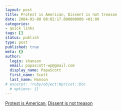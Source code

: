 ```yaml
---
layout: post
title: Protest is American, Dissent is not treason
date: 2004-02-08 08:02:17.000000000 +01:00
categories:
- quick links
tags: []
status: publish
type: post
published: true
meta: {}
author:
  login: shanson
  email: papascott-wp@gmail.com
  display_name: PapaScott
  first_name: Scott
  last_name: Hanson
# excerpt: !ruby/object:Hpricot::Doc
  # options: {}
---
```

<p><a title="BuzzMachine... by Jeff Jarvis" href="http://www.buzzmachine.com/archives/2004_02.html#006162">Protest is American</a>, <a title="USS Clueless - Some wrongly call it treason" href="http://denbeste.nu/cd_log_entries/2004/02/Somewronglycallittreason.shtml">Dissent is not treason</a></p>
